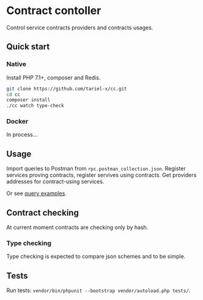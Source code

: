 # Contract contoller

Control service contracts providers and contracts usages.

## Quick start

### Native

Install PHP 7.1+, composer and Redis.

```bash
git clone https://github.com/tariel-x/cc.git
cd cc
composer install
./cc watch type-check
```

### Docker

In process...

## Usage

Import queries to Postman from `rpc.postman_collection.json`. Register services proving contracts, register servives using contracts. Get providers addresses for contract-using services.

Or see [query examples](query.md).

## Contract checking

At current moment contracts are checking only by hash.

### Type checking

Type checking is expected to compare json schemes and to be simple.

## Tests

Run tests: `vendor/bin/phpunit --bootstrap vendor/autoload.php tests/`.

